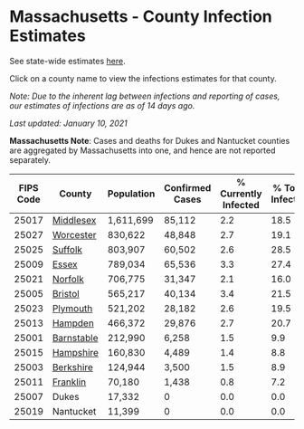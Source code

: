 # Massachusetts - County Infection Estimates

See state-wide estimates [here](/infections/us-ma).

Click on a county name to view the infections estimates for that county.

*Note: Due to the inherent lag between infections and reporting of cases, our estimates of infections are as of 14 days ago.*

*Last updated: January 10, 2021*

**Massachusetts Note**: Cases and deaths for Dukes and Nantucket counties are aggregated by Massachusetts into one, and hence are not reported separately.

|   FIPS Code |                   County |   Population |   Confirmed Cases |   % Currently Infected |   % Total Infected |
|-------------|--------------------------|--------------|-------------------|------------------------|--------------------|
|       25017 |   [Middlesex](middlesex) |    1,611,699 |            85,112 |                    2.2 |               18.5 |
|       25027 |   [Worcester](worcester) |      830,622 |            48,848 |                    2.7 |               19.1 |
|       25025 |       [Suffolk](suffolk) |      803,907 |            60,502 |                    2.6 |               28.5 |
|       25009 |           [Essex](essex) |      789,034 |            65,536 |                    3.3 |               27.4 |
|       25021 |       [Norfolk](norfolk) |      706,775 |            31,347 |                    2.1 |               16.0 |
|       25005 |       [Bristol](bristol) |      565,217 |            40,134 |                    3.4 |               21.5 |
|       25023 |     [Plymouth](plymouth) |      521,202 |            28,182 |                    2.6 |               19.5 |
|       25013 |       [Hampden](hampden) |      466,372 |            29,876 |                    2.7 |               20.7 |
|       25001 | [Barnstable](barnstable) |      212,990 |             6,258 |                    1.5 |                9.9 |
|       25015 |   [Hampshire](hampshire) |      160,830 |             4,489 |                    1.4 |                8.8 |
|       25003 |   [Berkshire](berkshire) |      124,944 |             3,500 |                    1.5 |                8.9 |
|       25011 |     [Franklin](franklin) |       70,180 |             1,438 |                    0.8 |                7.2 |
|       25007 |                    Dukes |       17,332 |                 0 |                    0.0 |                0.0 |
|       25019 |                Nantucket |       11,399 |                 0 |                    0.0 |                0.0 |